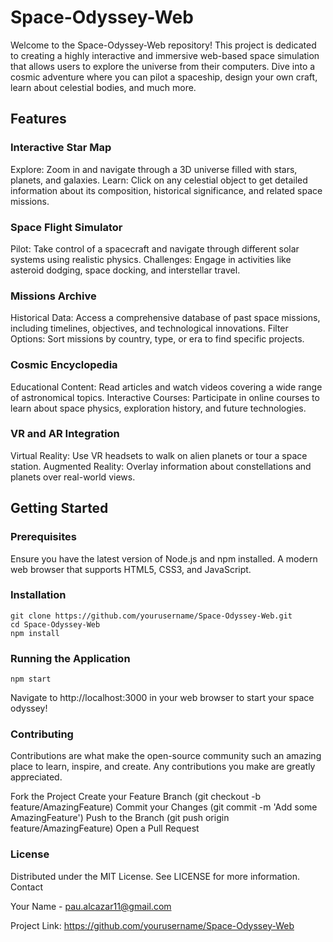 # Space-Odyssey-Web

Welcome to the Space-Odyssey-Web repository! This project is dedicated to creating a highly interactive and immersive web-based space simulation that allows users to explore the universe from their computers. Dive into a cosmic adventure where you can pilot a spaceship, design your own craft, learn about celestial bodies, and much more.
## Features
### Interactive Star Map

Explore: Zoom in and navigate through a 3D universe filled with stars, planets, and galaxies.
Learn: Click on any celestial object to get detailed information about its composition, historical significance, and related space missions.

### Space Flight Simulator

Pilot: Take control of a spacecraft and navigate through different solar systems using realistic physics.
Challenges: Engage in activities like asteroid dodging, space docking, and interstellar travel.

### Missions Archive

Historical Data: Access a comprehensive database of past space missions, including timelines, objectives, and technological innovations.
Filter Options: Sort missions by country, type, or era to find specific projects.

### Cosmic Encyclopedia

Educational Content: Read articles and watch videos covering a wide range of astronomical topics.
Interactive Courses: Participate in online courses to learn about space physics, exploration history, and future technologies.

### VR and AR Integration

Virtual Reality: Use VR headsets to walk on alien planets or tour a space station.
Augmented Reality: Overlay information about constellations and planets over real-world views.

## Getting Started
### Prerequisites

Ensure you have the latest version of Node.js and npm installed.
A modern web browser that supports HTML5, CSS3, and JavaScript.

### Installation

    git clone https://github.com/yourusername/Space-Odyssey-Web.git
    cd Space-Odyssey-Web
    npm install

### Running the Application

    npm start

Navigate to http://localhost:3000 in your web browser to start your space odyssey!

### Contributing

Contributions are what make the open-source community such an amazing place to learn, inspire, and create. Any contributions you make are greatly appreciated.

Fork the Project
Create your Feature Branch (git checkout -b feature/AmazingFeature)
Commit your Changes (git commit -m 'Add some AmazingFeature')
Push to the Branch (git push origin feature/AmazingFeature)
Open a Pull Request

### License

Distributed under the MIT License. See LICENSE for more information.
Contact

Your Name - pau.alcazar11@gmail.com

Project Link: https://github.com/yourusername/Space-Odyssey-Web
